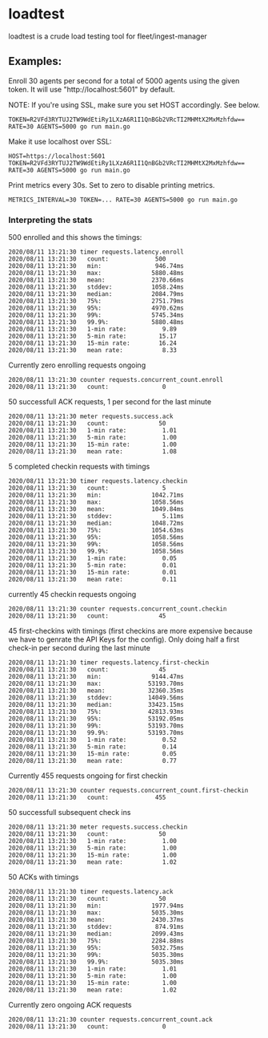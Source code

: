 # loadtest

loadtest is a crude load testing tool for fleet/ingest-manager

## Examples:


Enroll 30 agents per second for a total of 5000 agents using the given token. It will use "http://localhost:5601" by default.

NOTE: If you're using SSL, make sure you set HOST accordingly. See below.
```
TOKEN=R2VFd3RYTUJ2TW9WdEtiRy1LXzA6R1I1QnBGb2VRcTI2MHMtX2MxMzhfdw== RATE=30 AGENTS=5000 go run main.go
```

Make it use localhost over SSL:
```
HOST=https://localhost:5601 TOKEN=R2VFd3RYTUJ2TW9WdEtiRy1LXzA6R1I1QnBGb2VRcTI2MHMtX2MxMzhfdw== RATE=30 AGENTS=5000 go run main.go
```

Print metrics every 30s. Set to zero to disable printing metrics.
```
METRICS_INTERVAL=30 TOKEN=... RATE=30 AGENTS=5000 go run main.go
```

### Interpreting the stats

500 enrolled and this shows the timings:
```
2020/08/11 13:21:30 timer requests.latency.enroll
2020/08/11 13:21:30   count:             500
2020/08/11 13:21:30   min:               946.74ms
2020/08/11 13:21:30   max:              5880.48ms
2020/08/11 13:21:30   mean:             2370.66ms
2020/08/11 13:21:30   stddev:           1058.24ms
2020/08/11 13:21:30   median:           2084.79ms
2020/08/11 13:21:30   75%:              2751.79ms
2020/08/11 13:21:30   95%:              4970.62ms
2020/08/11 13:21:30   99%:              5745.34ms
2020/08/11 13:21:30   99.9%:            5880.48ms
2020/08/11 13:21:30   1-min rate:          9.89
2020/08/11 13:21:30   5-min rate:         15.17
2020/08/11 13:21:30   15-min rate:        16.24
2020/08/11 13:21:30   mean rate:           8.33
```
Currently zero enrolling requests ongoing
```
2020/08/11 13:21:30 counter requests.concurrent_count.enroll
2020/08/11 13:21:30   count:               0
```
50 successfull ACK requests, 1 per second for the last minute
```
2020/08/11 13:21:30 meter requests.success.ack
2020/08/11 13:21:30   count:              50
2020/08/11 13:21:30   1-min rate:          1.01
2020/08/11 13:21:30   5-min rate:          1.00
2020/08/11 13:21:30   15-min rate:         1.00
2020/08/11 13:21:30   mean rate:           1.08
```
5 completed checkin requests with timings
```
2020/08/11 13:21:30 timer requests.latency.checkin
2020/08/11 13:21:30   count:               5
2020/08/11 13:21:30   min:              1042.71ms
2020/08/11 13:21:30   max:              1058.56ms
2020/08/11 13:21:30   mean:             1049.84ms
2020/08/11 13:21:30   stddev:              5.11ms
2020/08/11 13:21:30   median:           1048.72ms
2020/08/11 13:21:30   75%:              1054.63ms
2020/08/11 13:21:30   95%:              1058.56ms
2020/08/11 13:21:30   99%:              1058.56ms
2020/08/11 13:21:30   99.9%:            1058.56ms
2020/08/11 13:21:30   1-min rate:          0.05
2020/08/11 13:21:30   5-min rate:          0.01
2020/08/11 13:21:30   15-min rate:         0.01
2020/08/11 13:21:30   mean rate:           0.11
```
currently 45 checkin requests ongoing
```
2020/08/11 13:21:30 counter requests.concurrent_count.checkin
2020/08/11 13:21:30   count:              45
```
45 first-checkins with timings (first checkins are more expensive because we have to genrate the API Keys for the config). Only doing half a first check-in per second during the last minute
```
2020/08/11 13:21:30 timer requests.latency.first-checkin
2020/08/11 13:21:30   count:              45
2020/08/11 13:21:30   min:              9144.47ms
2020/08/11 13:21:30   max:             53193.70ms
2020/08/11 13:21:30   mean:            32360.35ms
2020/08/11 13:21:30   stddev:          14049.56ms
2020/08/11 13:21:30   median:          33423.15ms
2020/08/11 13:21:30   75%:             42813.93ms
2020/08/11 13:21:30   95%:             53192.05ms
2020/08/11 13:21:30   99%:             53193.70ms
2020/08/11 13:21:30   99.9%:           53193.70ms
2020/08/11 13:21:30   1-min rate:          0.52
2020/08/11 13:21:30   5-min rate:          0.14
2020/08/11 13:21:30   15-min rate:         0.05
2020/08/11 13:21:30   mean rate:           0.77
```

Currently 455 requests ongoing for first checkin
```
2020/08/11 13:21:30 counter requests.concurrent_count.first-checkin
2020/08/11 13:21:30   count:             455
```
50 successfull subsequent check ins
```
2020/08/11 13:21:30 meter requests.success.checkin
2020/08/11 13:21:30   count:              50
2020/08/11 13:21:30   1-min rate:          1.00
2020/08/11 13:21:30   5-min rate:          1.00
2020/08/11 13:21:30   15-min rate:         1.00
2020/08/11 13:21:30   mean rate:           1.02
```

50 ACKs with timings
```
2020/08/11 13:21:30 timer requests.latency.ack
2020/08/11 13:21:30   count:              50
2020/08/11 13:21:30   min:              1977.94ms
2020/08/11 13:21:30   max:              5035.30ms
2020/08/11 13:21:30   mean:             2430.37ms
2020/08/11 13:21:30   stddev:            874.91ms
2020/08/11 13:21:30   median:           2099.43ms
2020/08/11 13:21:30   75%:              2284.88ms
2020/08/11 13:21:30   95%:              5032.75ms
2020/08/11 13:21:30   99%:              5035.30ms
2020/08/11 13:21:30   99.9%:            5035.30ms
2020/08/11 13:21:30   1-min rate:          1.01
2020/08/11 13:21:30   5-min rate:          1.00
2020/08/11 13:21:30   15-min rate:         1.00
2020/08/11 13:21:30   mean rate:           1.02
```

Currently zero ongoing ACK requests
```
2020/08/11 13:21:30 counter requests.concurrent_count.ack
2020/08/11 13:21:30   count:               0
```
